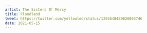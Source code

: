 ```yaml
---
artist: The Sisters Of Mercy
title: Floodland
tweet: https://twitter.com/yellowled/status/1393648480820895746
date: 2021-05-15
---
```

